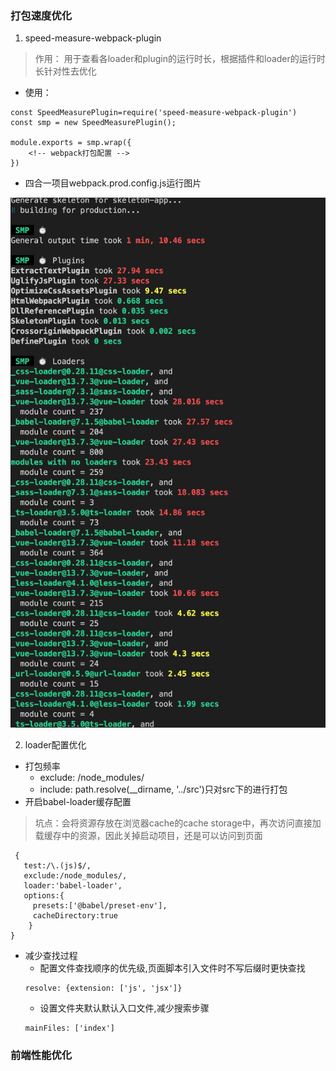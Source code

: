### 打包速度优化
1. speed-measure-webpack-plugin
> 作用： 用于查看各loader和plugin的运行时长，根据插件和loader的运行时长针对性去优化

- 使用：
```
const SpeedMeasurePlugin=require('speed-measure-webpack-plugin')
const smp = new SpeedMeasurePlugin();

module.exports = smp.wrap({
    <!-- webpack打包配置 -->
})
```

- 四合一项目webpack.prod.config.js运行图片

![四合一项目-build](../img/webpack/webpack1.jpg)

2.  loader配置优化
- 打包频率
    + exclude: /node_modules/
    + include: path.resolve(__dirname, '../src')只对src下的进行打包
- 开启babel-loader缓存配置
> 坑点：会将资源存放在浏览器cache的cache storage中，再次访问直接加载缓存中的资源，因此关掉启动项目，还是可以访问到页面
```
 {
   test:/\.(js)$/,
   exclude:/node_modules/,
   loader:'babel-loader',
   options:{
     presets:['@babel/preset-env'],
     cacheDirectory:true
    }
}
```
- 减少查找过程
    + 配置文件查找顺序的优先级,页面脚本引入文件时不写后缀时更快查找
    ```
    resolve: {extension: ['js', 'jsx']}
    ```  
    + 设置文件夹默认默认入口文件,减少搜索步骤
    ```
    mainFiles: ['index']
    ```
<a src="https://juejin.cn/post/7127303956400701470"></a>
### 前端性能优化